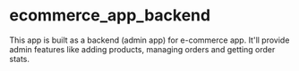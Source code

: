 # ecommerce_app_backend

This app is built as a backend (admin app) for e-commerce app. It'll provide admin features like adding products, managing orders and getting order stats.
